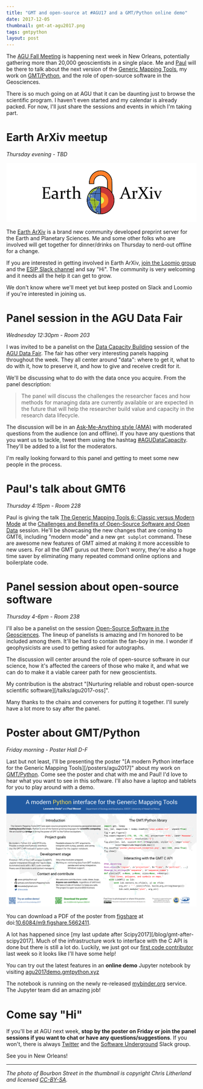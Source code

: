 ```yaml
---
title: "GMT and open-source at #AGU17 and a GMT/Python online demo"
date: 2017-12-05
thumbnail: gmt-at-agu2017.png
tags: gmtpython
layout: post
---
```



The [AGU Fall Meeting](https://fallmeeting.agu.org/2017/) is happening next
week in New Orleans, potentially gathering more than 20,000 geoscientists in a
single place.
Me and [Paul](http://www.soest.hawaii.edu/wessel/) will be there to talk about
the next version of the [Generic Mapping Tools](http://gmt.soest.hawaii.edu/),
my work on [GMT/Python](https://www.gmtpython.xyz), and the role of open-source
software in the Geosciences.

There is so much going on at AGU that it can be daunting just to browse the
scientific program.
I haven't even started and my calendar is already packed.
For now, I'll just share the sessions and events in which I'm taking part.


# Earth ArXiv meetup

*Thursday evening - TBD*

![The Earth ArXiv logo](/images/eartharxiv-banner.png)

The [Earth ArXiv](https://eartharxiv.org/) is a brand new community developed
preprint server for the Earth and Planetary Sciences.
Me and some other folks who are involved will get together for dinner/drinks on
Thursday to nerd-out offline for a change.

If you are interested in getting involved in Earth ArXiv,
[join the Loomio group](https://www.loomio.org/g/lpIH8bFU/eartharxiv)
and the
[ESIP Slack channel](https://esip-slack-invite.herokuapp.com)
and say "Hi".
The community is very welcoming and it needs all the help it can get to grow.

We don't know where we'll meet yet but keep posted on Slack and Loomio if
you're interested in joining us.


# Panel session in the AGU Data Fair

*Wednesday 12:30pm - Room 203*

I was invited to be a panelist on the
[Data Capacity Building](https://agu.confex.com/agu/fm17/meetingapp.cgi/Session/30157)
session of the
[AGU Data Fair](https://fallmeeting.agu.org/2017/agu-data-fair/).
The fair has other very interesting panels happing throughout the week.
They all center around "data": where to get it, what to do with it, how to
preserve it, and how to give and receive credit for it.

We'll be discussing what to do with the data once you acquire. From the
panel description:

>  The panel will discuss the challenges the researcher faces and how methods
>  for managing data are currently available or are expected in the future that
>  will help the researcher build value and capacity in the research data
>  lifecycle.

The discussion will be in an
[Ask-Me-Anything style (AMA)](https://en.wikipedia.org/wiki/Reddit#IAmA_and_AMA)
with moderated questions from the audience (on and offline).
If you have any questions that you want us to tackle, tweet them using the
hashtag [#AGUDataCapacity](https://twitter.com/search?f=tweets&q=%23AGUDataCapacity&src=typd).
They'll be added to a list for the moderators.

I'm really looking forward to this panel and getting to meet some new people in
the process.


# Paul's talk about GMT6

*Thursday 4:15pm - Room 228*

Paul is giving the talk
[The Generic Mapping Tools 6: Classic versus Modern Mode](https://agu.confex.com/agu/fm17/meetingapp.cgi/Paper/233558)
at the
[Challenges and Benefits of Open-Source Software and Open Data](https://agu.confex.com/agu/fm17/meetingapp.cgi/Session/33628)
session.
He'll be showcasing the new changes that are coming to GMT6, including "modern
mode" and a new `gmt subplot` command.
These are awesome new features of GMT aimed at making it more accessible to new
users.
For all the GMT gurus out there: Don't worry, they're also a huge time saver by
eliminating many repeated command online options and boilerplate code.


# Panel session about open-source software

*Thursday 4-6pm - Room 238*

I'll also be a panelist on the session
[Open-Source Software in the Geosciences](https://agu.confex.com/agu/fm17/meetingapp.cgi/Session/30500).
The lineup of panelists is amazing and I'm honored to be included among them.
It'll be hard to contain the fan-boy in me.
I wonder if geophysicists are used to getting asked for autographs.

The discussion will center around the role of open-source software in our
science, how it's affected the careers of those who make it, and what we can do
to make it a viable career path for new geoscientists.

My contribution is the abstract
"[Nurturing reliable and robust open-source scientific software][/talks/agu2017-oss]".

Many thanks to the chairs and conveners for putting it together.
I'll surely have a lot more to say after the panel.


# Poster about GMT/Python

*Friday morning - Poster Hall D-F*

Last but not least,
I'll be presenting the poster
"[A modern Python interface for the Generic Mapping Tools][/posters/agu2017]"
about my work on [GMT/Python](https://www.gmtpython.xyz).
Come see the poster and chat with me and Paul!
I'd love to hear what you want to see in this software.
I'll also have a laptop and tablets for you to play around with a demo.

![My AGU 2017 poster](/images/poster-agu2017.png)

You can download a PDF of the poster from [figshare](http://figshare.com) at
doi:[10.6084/m9.figshare.5662411](https://doi.org/10.6084/m9.figshare.5662411).

A lot has happened since
[my last update after Scipy2017][/blog/gmt-after-scipy2017].
Much of the infrastructure work to interface with the C API is done but there
is still a lot do.
Luckily, we just got our
[first code contributor](https://github.com/GenericMappingTools/gmt-python/pull/72)
last week so it looks like I'll have some help!

You can try out the latest features in an **online demo** Jupyter notebook by
visiting
[agu2017demo.gmtpython.xyz](http://agu2017demo.gmtpython.xyz)

The notebook is running on the newly re-released
[mybinder.org](https://mybinder.org/) service.
The Jupyter team did an amazing job!


# Come say "Hi"

If you'll be at AGU next week, **stop by the poster on Friday or join the panel
sessions if you want to chat or have any questions/suggestions**.
If you won't, there is always
[Twitter](https://twitter.com/leouieda)
and the [Software Underground](http://softwareunderground.org/) Slack group.

See you in New Orleans!

----

*The photo of Bourbon Street in the thumbnail is copyright Chris Litherland
and licensed
[CC-BY-SA](https://commons.wikimedia.org/wiki/File:ChrisLitherlandBourbonSt.jpg).*
